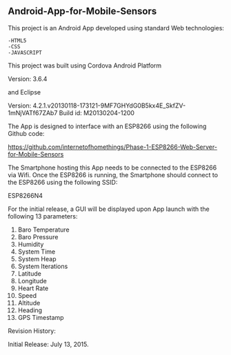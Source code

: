 <h2><strong>Android-App-for-Mobile-Sensors</strong></h2>

This project is an Android App developed using standard Web technologies:

    -HTML5
    -CSS
    -JAVASCRIPT

This project was built using Cordova Android Platform

Version: 3.6.4

and Eclipse

Version: 4.2.1.v20130118-173121-9MF7GHYdG0B5kx4E_SkfZV-1mNjVATf67ZAb7
Build id: M20130204-1200

The App is designed to interface with an ESP8266 using the following Github code:

https://github.com/internetofhomethings/Phase-1-ESP8266-Web-Server-for-Mobile-Sensors

The Smartphone hosting this App needs to be connected to the ESP8266 via Wifi. Once the ESP8266
is running, the Smartphone should connect to the ESP8266 using the following SSID:

ESP8266N4

For the initial release, a GUI will be displayed upon App launch with the following 13 parameters:

1. Baro Temperature
2. Baro Pressure
3. Humidity
4. System Time
5. System Heap
6. System Iterations
7. Latitude
8. Longitude
9. Heart Rate
10. Speed
11. Altitude
12. Heading
13. GPS Timestamp

Revision History:

Initial Release: July 13, 2015. 


